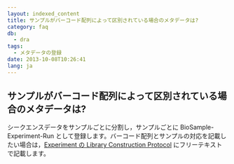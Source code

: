 ```yaml
---
layout: indexed_content
title: サンプルがバーコード配列によって区別されている場合のメタデータは?
category: faq
db:
  - dra
tags: 
  - メタデータの登録
date: 2013-10-08T10:26:41
lang: ja
---
```


## サンプルがバーコード配列によって区別されている場合のメタデータは?

<p>シークエンスデータをサンプルごとに分割し，サンプルごとに BioSample-Experiment-Run として登録します。バーコード配列とサンプルの対応を記載したい場合は，<a href="/dra/submission.html#Library_Construction_Protocol">Experiment の Library Construction Protocol</a> にフリーテキストで記載します。</p>
